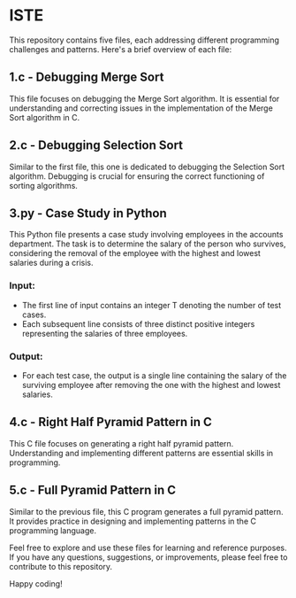 # ISTE

This repository contains five files, each addressing different programming challenges and patterns. Here's a brief overview of each file:

## 1.c - Debugging Merge Sort
This file focuses on debugging the Merge Sort algorithm. It is essential for understanding and correcting issues in the implementation of the Merge Sort algorithm in C.

## 2.c - Debugging Selection Sort
Similar to the first file, this one is dedicated to debugging the Selection Sort algorithm. Debugging is crucial for ensuring the correct functioning of sorting algorithms.

## 3.py - Case Study in Python
This Python file presents a case study involving employees in the accounts department. The task is to determine the salary of the person who survives, considering the removal of the employee with the highest and lowest salaries during a crisis.

### Input:
- The first line of input contains an integer T denoting the number of test cases.
- Each subsequent line consists of three distinct positive integers representing the salaries of three employees.

### Output:
- For each test case, the output is a single line containing the salary of the surviving employee after removing the one with the highest and lowest salaries.

## 4.c - Right Half Pyramid Pattern in C
This C file focuses on generating a right half pyramid pattern. Understanding and implementing different patterns are essential skills in programming.

## 5.c - Full Pyramid Pattern in C
Similar to the previous file, this C program generates a full pyramid pattern. It provides practice in designing and implementing patterns in the C programming language.

Feel free to explore and use these files for learning and reference purposes. If you have any questions, suggestions, or improvements, please feel free to contribute to this repository.

Happy coding!
